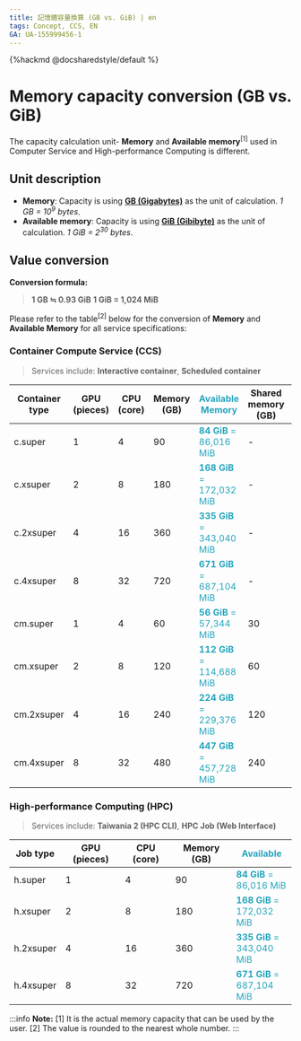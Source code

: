 ```yaml
---
title: 記憶體容量換算 (GB vs. GiB) | en
tags: Concept, CCS, EN
GA: UA-155999456-1
---
```


<style>
#doc.markdown-body, .ui-infobar, .container-thiner {
  max-width: 1080px;
}
.ui-content #doc.markdown-body, .ui-content .ui-infobar {
    max-width: 900px;
}
@media (min-width: 768px) {
    #doc.markdown-body, .ui-infobar {
        max-width: 750px;
    }
}
@media (min-width: 1200px) {
    #doc.markdown-body, .ui-infobar {
        max-width: 1170px;
    }
}
</style>

{%hackmd @docsharedstyle/default %}

# Memory capacity conversion (GB vs. GiB)



The capacity calculation unit- **Memory** and **Available memory**<sup>[1]</sup> used in Computer Service and High-performance Computing is different.


## Unit description

- **Memory**: Capacity is using **[GB (Gigabytes)](https://en.wikipedia.org/wiki/Gigabyte)** as the unit of calculation. *1 GB = 10<sup>9</sup> bytes*.
- **Available memory**: Capacity is using **[GiB (Gibibyte)](https://en.wikipedia.org/wiki/Byte#Multiple-byte_units)** as the unit of calculation. *1 GiB = 2<sup>30</sup> bytes*.

## Value conversion

**Conversion formula:**
> **1 GB ≒ 0.93 GiB**
**1 GiB = 1,024 MiB**


Please refer to the table<sup>[2]</sup> below for the conversion of **Memory** and **Available Memory** for all service specifications:

### Container Compute Service (CCS)

> Services include: **Interactive container**, **Scheduled container**

| Container type | GPU (pieces)| CPU (core) | Memory (GB) |<span style="color:#27a5bd;font-weight:bold;">Available Memory</span> |Shared memory (GB)|<span style="color:#27a5bd;">Available Shared Memory</span>|
| -------- | -------- | -------- |-------- |-------- |-------- |-------- |
| c.super   | 1     | 4     |90     |<span style="color:#27a5bd;font-weight:bold;">84 GiB</span><span style="color:#27a5bd;"> =</span><br><span style="color:#27a5bd;">86,016  MiB </span>   |-|-|
| c.xsuper   | 2    | 8    |180     |<span style="color:#27a5bd;font-weight:bold;">168 GiB</span><span style="color:#27a5bd;"> =</span><br><span style="color:#27a5bd;">172,032  MiB </span>       |-|-|
| c.2xsuper   | 4     | 16    |360     |<span style="color:#27a5bd;font-weight:bold;">335 GiB</span><span style="color:#27a5bd;"> =</span><br><span style="color:#27a5bd;">343,040  MiB </span>      |-|-|
| c.4xsuper  | 8     | 32     |720     |<span style="color:#27a5bd;font-weight:bold;">671 GiB</span><span style="color:#27a5bd;"> =</span><br><span style="color:#27a5bd;">687,104  MiB </span>      |-|-|
| cm.super   | 1     | 4     |60     | <span style="color:#27a5bd;font-weight:bold;">56 GiB</span><span style="color:#27a5bd;"> =</span><br><span style="color:#27a5bd;">57,344  MiB </span>    | 30    | <span style="color:#27a5bd;font-weight:bold;">28 GiB</span><span style="color:#27a5bd;"> =</span><br><span style="color:#27a5bd;">28,672  MiB </span>    |
| cm.xsuper  | 2     | 8     |120     |  <span style="color:#27a5bd;font-weight:bold;">112 GiB</span><span style="color:#27a5bd;"> =</span><br><span style="color:#27a5bd;">114,688  MiB </span>     | 60    |  <span style="color:#27a5bd;font-weight:bold;">56 GiB</span><span style="color:#27a5bd;"> =</span><br><span style="color:#27a5bd;">57,344  MiB </span>   |
| cm.2xsuper   | 4     | 16     |240     | <span style="color:#27a5bd;font-weight:bold;">224 GiB</span><span style="color:#27a5bd;"> =</span><br><span style="color:#27a5bd;">229,376  MiB </span>     | 120    |<span style="color:#27a5bd;font-weight:bold;">112 GiB</span><span style="color:#27a5bd;"> =</span><br><span style="color:#27a5bd;">114,688  MiB </span>     |
| cm.4xsuper   | 8     | 32     |480     |  <span style="color:#27a5bd;font-weight:bold;">447 GiB</span><span style="color:#27a5bd;"> =</span><br><span style="color:#27a5bd;">457,728  MiB </span>   |  240    |<span style="color:#27a5bd;font-weight:bold;">224 GiB</span><span style="color:#27a5bd;"> =</span><br><span style="color:#27a5bd;">229,376  MiB </span>     |

### High-performance  Computing (HPC)

> Services include: **Taiwania 2 (HPC CLI)**, **HPC Job (Web Interface)**

| Job type | GPU (pieces)| CPU (core) | Memory (GB) |<span style="color:#27a5bd;font-weight:bold;">Available</span> |
| -------- | -------- | -------- |-------- |-------- |
| h.super   | 1     | 4     |90     |<span style="color:#27a5bd;font-weight:bold;">84 GiB</span><span style="color:#27a5bd;"> =</span><br><span style="color:#27a5bd;">86,016  MiB </span>   |
| h.xsuper   | 2    | 8    |180     |<span style="color:#27a5bd;font-weight:bold;">168 GiB</span><span style="color:#27a5bd;"> =</span><br><span style="color:#27a5bd;">172,032  MiB </span>       |
| h.2xsuper   | 4     | 16    |360     |<span style="color:#27a5bd;font-weight:bold;">335 GiB</span><span style="color:#27a5bd;"> =</span><br><span style="color:#27a5bd;">343,040  MiB </span>      |
| h.4xsuper  | 8     | 32     |720     |<span style="color:#27a5bd;font-weight:bold;">671 GiB</span><span style="color:#27a5bd;"> =</span><br><span style="color:#27a5bd;">687,104  MiB </span>      |




:::info
<i class="fa fa-paperclip fa-20" aria-hidden="true"></i> **Note:** 
[1] It is the actual memory capacity that can be used by the user.
[2] The value is rounded to the nearest whole number.
:::
